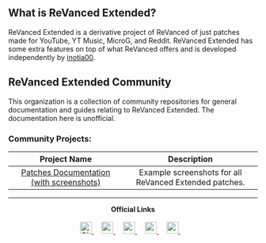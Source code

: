 ## What is ReVanced Extended?

ReVanced Extended is a derivative project of ReVanced of just patches made for YouTube, YT Music, MicroG, and Reddit. ReVanced Extended has some extra features on top of what ReVanced offers and is developed independently by [inotia00](https://github.com/inotia00).

## ReVanced Extended Community

This organization is a collection of community repositories for general documentation and guides relating to ReVanced Extended. The documentation here is unofficial.

### Community Projects:

| Project Name | Description |
|:--------:|:--------------:|
| [Patches Documentation (with screenshots)](https://github.com/ReVanced-Extended-Community/Patches-Documentation) | Example screenshots for all ReVanced Extended patches. |

___
<div style="text-align: center;">
    <strong>Official Links</strong>
    <br /><br />
    <a href="https://github.com/inotia00">
        <picture>
            <source height="24px" media="(prefers-color-scheme: dark)" srcset="https://i.ibb.co/dMMmCrW/Git-Hub-Mark.png" />
            <img height="24px" src="https://i.ibb.co/9wV3HGF/Git-Hub-Mark-Light.png" alt="GitHub"/>
        </picture>
    </a>&nbsp;&nbsp;&nbsp;
    <a href="https://reddit.com/r/revancedextended">
        <img height="24px" src="https://user-images.githubusercontent.com/13122796/178032351-9d9d5619-8ef7-470a-9eec-2744ece54553.png" />
    </a>&nbsp;&nbsp;&nbsp;
    <a href="https://t.me/revanced_extended">
        <img height="24px" src="https://user-images.githubusercontent.com/13122796/178032213-faf25ab8-0bc3-4a94-a730-b524c96df124.png" />
    </a>&nbsp;&nbsp;&nbsp;
    <a href="https://t.me/revanced_extended_repo">
        <img height="24px" src="https://user-images.githubusercontent.com/13122796/178032213-faf25ab8-0bc3-4a94-a730-b524c96df124.png" />
    </a>&nbsp;&nbsp;&nbsp;
    <a href="https://t.me/revanced_extended_chat">
        <img height="24px" src="https://user-images.githubusercontent.com/13122796/178032213-faf25ab8-0bc3-4a94-a730-b524c96df124.png" />
    </a>&nbsp;&nbsp;&nbsp;
</div>
